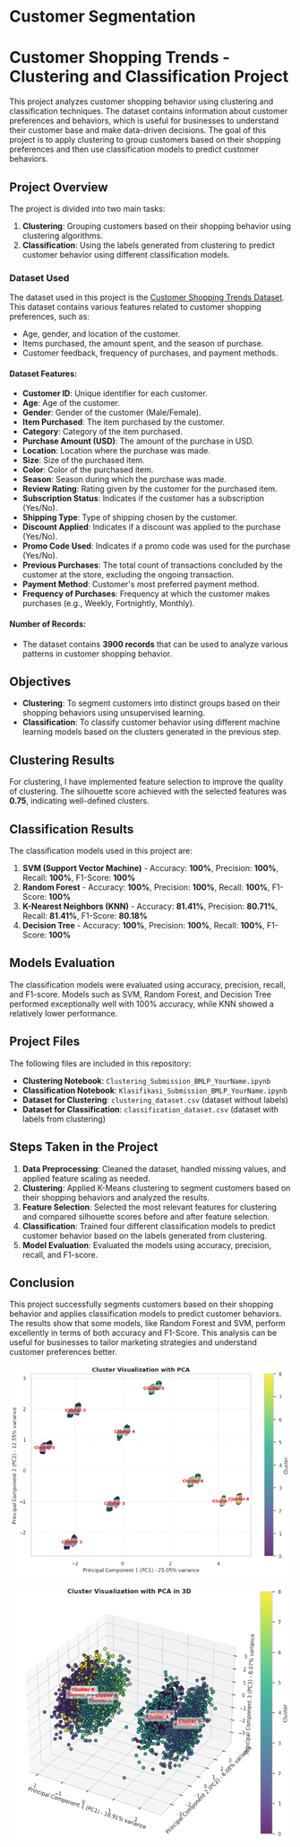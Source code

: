 # Customer Segmentation
# Customer Shopping Trends - Clustering and Classification Project

This project analyzes customer shopping behavior using clustering and classification techniques. The dataset contains information about customer preferences and behaviors, which is useful for businesses to understand their customer base and make data-driven decisions. The goal of this project is to apply clustering to group customers based on their shopping preferences and then use classification models to predict customer behaviors.

## Project Overview

The project is divided into two main tasks:
1. **Clustering**: Grouping customers based on their shopping behavior using clustering algorithms.
2. **Classification**: Using the labels generated from clustering to predict customer behavior using different classification models.

### **Dataset Used**
The dataset used in this project is the [Customer Shopping Trends Dataset](https://www.kaggle.com/datasets/iamsouravbanerjee/customer-shopping-trends-dataset). This dataset contains various features related to customer shopping preferences, such as:
- Age, gender, and location of the customer.
- Items purchased, the amount spent, and the season of purchase.
- Customer feedback, frequency of purchases, and payment methods.

#### **Dataset Features:**
- **Customer ID**: Unique identifier for each customer.
- **Age**: Age of the customer.
- **Gender**: Gender of the customer (Male/Female).
- **Item Purchased**: The item purchased by the customer.
- **Category**: Category of the item purchased.
- **Purchase Amount (USD)**: The amount of the purchase in USD.
- **Location**: Location where the purchase was made.
- **Size**: Size of the purchased item.
- **Color**: Color of the purchased item.
- **Season**: Season during which the purchase was made.
- **Review Rating**: Rating given by the customer for the purchased item.
- **Subscription Status**: Indicates if the customer has a subscription (Yes/No).
- **Shipping Type**: Type of shipping chosen by the customer.
- **Discount Applied**: Indicates if a discount was applied to the purchase (Yes/No).
- **Promo Code Used**: Indicates if a promo code was used for the purchase (Yes/No).
- **Previous Purchases**: The total count of transactions concluded by the customer at the store, excluding the ongoing transaction.
- **Payment Method**: Customer's most preferred payment method.
- **Frequency of Purchases**: Frequency at which the customer makes purchases (e.g., Weekly, Fortnightly, Monthly).

#### **Number of Records**:
- The dataset contains **3900 records** that can be used to analyze various patterns in customer shopping behavior.

## **Objectives**
- **Clustering**: To segment customers into distinct groups based on their shopping behaviors using unsupervised learning.
- **Classification**: To classify customer behavior using different machine learning models based on the clusters generated in the previous step.

## **Clustering Results**
For clustering, I have implemented feature selection to improve the quality of clustering. The silhouette score achieved with the selected features was **0.75**, indicating well-defined clusters.

## **Classification Results**
The classification models used in this project are:
1. **SVM (Support Vector Machine)** - Accuracy: **100%**, Precision: **100%**, Recall: **100%**, F1-Score: **100%**
2. **Random Forest** - Accuracy: **100%**, Precision: **100%**, Recall: **100%**, F1-Score: **100%**
3. **K-Nearest Neighbors (KNN)** - Accuracy: **81.41%**, Precision: **80.71%**, Recall: **81.41%**, F1-Score: **80.18%**
4. **Decision Tree** - Accuracy: **100%**, Precision: **100%**, Recall: **100%**, F1-Score: **100%**

## **Models Evaluation**
The classification models were evaluated using accuracy, precision, recall, and F1-score. Models such as SVM, Random Forest, and Decision Tree performed exceptionally well with 100% accuracy, while KNN showed a relatively lower performance.

## **Project Files**
The following files are included in this repository:
- **Clustering Notebook**: `Clustering_Submission_BMLP_YourName.ipynb`
- **Classification Notebook**: `Klasifikasi_Submission_BMLP_YourName.ipynb`
- **Dataset for Clustering**: `clustering_dataset.csv` (dataset without labels)
- **Dataset for Classification**: `classification_dataset.csv` (dataset with labels from clustering)

## **Steps Taken in the Project**
1. **Data Preprocessing**: Cleaned the dataset, handled missing values, and applied feature scaling as needed.
2. **Clustering**: Applied K-Means clustering to segment customers based on their shopping behaviors and analyzed the results.
3. **Feature Selection**: Selected the most relevant features for clustering and compared silhouette scores before and after feature selection.
4. **Classification**: Trained four different classification models to predict customer behavior based on the labels generated from clustering.
5. **Model Evaluation**: Evaluated the models using accuracy, precision, recall, and F1-score.

## **Conclusion**
This project successfully segments customers based on their shopping behavior and applies classification models to predict customer behaviors. The results show that some models, like Random Forest and SVM, perform excellently in terms of both accuracy and F1-Score. This analysis can be useful for businesses to tailor marketing strategies and understand customer preferences better.

![Alien Shooter Logo](Visualisasi/PCA_2D.png)

![Alien Shooter Logo](Visualisasi/PCA_3D.png)


